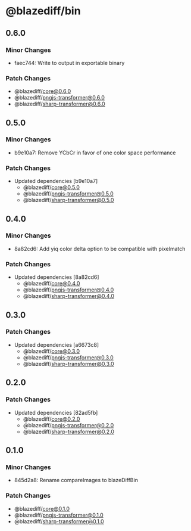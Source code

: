 # @blazediff/bin

## 0.6.0

### Minor Changes

- faec744: Write to output in exportable binary

### Patch Changes

- @blazediff/core@0.6.0
- @blazediff/pngjs-transformer@0.6.0
- @blazediff/sharp-transformer@0.6.0

## 0.5.0

### Minor Changes

- b9e10a7: Remove YCbCr in favor of one color space performance

### Patch Changes

- Updated dependencies [b9e10a7]
  - @blazediff/core@0.5.0
  - @blazediff/pngjs-transformer@0.5.0
  - @blazediff/sharp-transformer@0.5.0

## 0.4.0

### Minor Changes

- 8a82cd6: Add yiq color delta option to be compatible with pixelmatch

### Patch Changes

- Updated dependencies [8a82cd6]
  - @blazediff/core@0.4.0
  - @blazediff/pngjs-transformer@0.4.0
  - @blazediff/sharp-transformer@0.4.0

## 0.3.0

### Patch Changes

- Updated dependencies [a6673c8]
  - @blazediff/core@0.3.0
  - @blazediff/pngjs-transformer@0.3.0
  - @blazediff/sharp-transformer@0.3.0

## 0.2.0

### Patch Changes

- Updated dependencies [82ad5fb]
  - @blazediff/core@0.2.0
  - @blazediff/pngjs-transformer@0.2.0
  - @blazediff/sharp-transformer@0.2.0

## 0.1.0

### Minor Changes

- 845d2a8: Rename compareImages to blazeDiffBin

### Patch Changes

- @blazediff/core@0.1.0
- @blazediff/pngjs-transformer@0.1.0
- @blazediff/sharp-transformer@0.1.0
